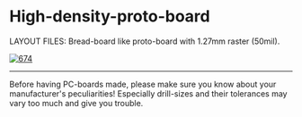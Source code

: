 
High-density-proto-board
========================

LAYOUT FILES: Bread-board like proto-board with 1.27mm raster (50mil).

[![674](/Docs/images/674.jpg)](/Docs/images/674.jpg)


---

Before having PC-boards made, please make sure you know about your manufacturer's peculiarities!
Especially drill-sizes and their tolerances may vary too much and give you trouble.

